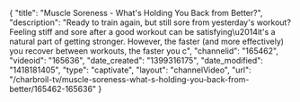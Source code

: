 {
    "title": "Muscle Soreness - What's Holding You Back from Better?",
    "description": "Ready to train again, but still sore from yesterday's workout? Feeling stiff and sore after a good workout can be satisfying\u2014it's a natural part of getting stronger. However, the faster (and more effectively) you recover between workouts, the faster you c",
    "channelid": "165462",
    "videoid": "165636",
    "date_created": "1399316175",
    "date_modified": "1418181405",
    "type": "captivate",
    "layout": "channelVideo",
    "url": "\/charbroil-tv\/muscle-soreness-what-s-holding-you-back-from-better\/165462-165636"
}